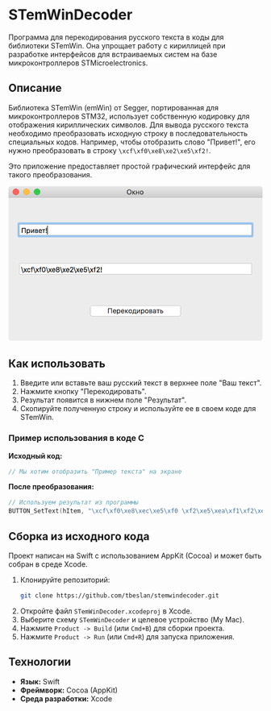 # STemWinDecoder

Программа для перекодирования русского текста в коды для библиотеки STemWin. Она упрощает работу с кириллицей при разработке интерфейсов для встраиваемых систем на базе микроконтроллеров STMicroelectronics.

## Описание

Библиотека STemWin (emWin) от Segger, портированная для микроконтроллеров STM32, использует собственную кодировку для отображения кириллических символов. Для вывода русского текста необходимо преобразовать исходную строку в последовательность специальных кодов. Например, чтобы отобразить слово "Привет!", его нужно преобразовать в строку `\xcf\xf0\xe8\xe2\xe5\xf2!`.

Это приложение предоставляет простой графический интерфейс для такого преобразования.

![Снимок экрана](https://github.com/tbeslan/stemwindecoder/raw/master/screenshot.png)

## Как использовать

1.  Введите или вставьте ваш русский текст в верхнее поле "Ваш текст".
2.  Нажмите кнопку "Перекодировать".
3.  Результат появится в нижнем поле "Результат".
4.  Скопируйте полученную строку и используйте ее в своем коде для STemWin.

### Пример использования в коде C

**Исходный код:**
```C
// Мы хотим отобразить "Пример текста" на экране
```

**После преобразования:**
```C
// Используем результат из программы
BUTTON_SetText(hItem, "\xcf\xf0\xe8\xec\xe5\xf0 \xf2\xe5\xea\xf1\xf2\xe0");
```

## Сборка из исходного кода

Проект написан на Swift с использованием AppKit (Cocoa) и может быть собран в среде Xcode.

1.  Клонируйте репозиторий:
    ```bash
    git clone https://github.com/tbeslan/stemwindecoder.git
    ```
2.  Откройте файл `STemWinDecoder.xcodeproj` в Xcode.
3.  Выберите схему `STemWinDecoder` и целевое устройство (My Mac).
4.  Нажмите `Product -> Build` (или `Cmd+B`) для сборки проекта.
5.  Нажмите `Product -> Run` (или `Cmd+R`) для запуска приложения.

## Технологии

*   **Язык:** Swift
*   **Фреймворк:** Cocoa (AppKit)
*   **Среда разработки:** Xcode
